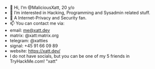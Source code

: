 - 👋 Hi, I’m @MaliciousXatt, 20 y/o
- 👀 I’m interested in Hacking, Programming and Sysadmin related stuff.
- 🌱 A Internet-Privacy and Security fan.
- 📫 You can contact me via:
- email: me@xatt.dev
- matrix: @xatt:matrix.org
- telegram: @xatties
- signal: +45 91 66 09 89
- website: https://xatt.dev/
- I do not have socials, but you can be one of my 5 friends in TryHackMe.com! "xatt"

<!---
MaliciousXatt/MaliciousXatt is a ✨ special ✨ repository because its `README.md` (this file) appears on your GitHub profile.
You can click the Preview link to take a look at your changes.
--->
